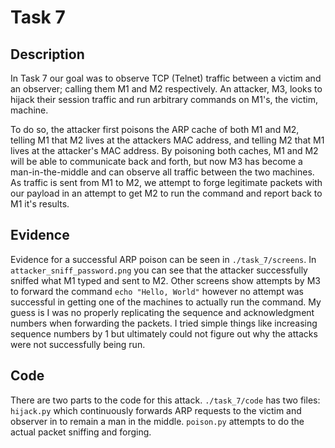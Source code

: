 Task 7
======

## Description

In Task 7 our goal was to observe TCP (Telnet) traffic between a victim and an observer; calling them M1 and M2 respectively. An attacker, M3, looks to hijack their session traffic and run arbitrary commands on M1's, the victim, machine.

To do so, the attacker first poisons the ARP cache of both M1 and M2, telling M1 that M2 lives at the attackers MAC address, and telling M2 that M1 lives at the attacker's MAC address. By poisoning both caches, M1 and M2 will be able to communicate back and forth, but now M3 has become a man-in-the-middle and can observe all traffic between the two machines. As traffic is sent from M1 to M2, we attempt to forge legitimate packets with our payload in an attempt to get M2 to run the command and report back to M1 it's results.

## Evidence

Evidence for a successful ARP poison can be seen in `./task_7/screens`. In `attacker_sniff_password.png` you can see that the attacker successfully sniffed what M1 typed and sent to M2. Other screens show attempts by M3 to forward the command `echo "Hello, World"` however no attempt was successful in getting one of the machines to actually run the command. My guess is I was no properly replicating the sequence and acknowledgment numbers when forwarding the packets. I tried simple things like increasing sequence numbers by 1 but ultimately could not figure out why the attacks were not successfully being run.

## Code

There are two parts to the code for this attack. `./task_7/code` has two files: `hijack.py` which continuously forwards ARP requests to the victim and observer in to remain a man in the middle. `poison.py` attempts to do the actual packet sniffing and forging.
